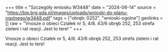 +++
title = "Szczegóły wniosku W3448"
date = "2024-06-14"
source = "https://bip.brg.gda.pl/images/uploads/wnioski-do-planu-ogolnego/w3448.pdf"
tags = ["obręb: 0252", "wnioski-ogolne"]
geolinks = []
raw = "Vnosze o obieci Cziałek nr 5, 4/8. 43/6 obręb 252, 253 strefa zieleni i rat reacji. Jest to tere! "
+++

Vnosze o obieci Cziałek nr 5, 4/8. 43/6 obręb 252, 253 strefa zieleni i rat reacji. Jest to tere!



